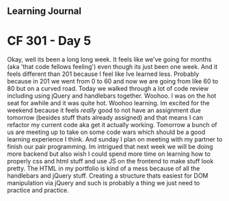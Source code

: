 ## Learning Journal
# CF 301 - Day 5

Okay, well its been a long long week. It feels like we've going for months (aka 'that code fellows feeling') even though its just been one week. And it feels different than 201 because I feel like Ive learned less. Probably because in 201 we went from 0 to 60 and now we are going from like 60 to 80 but on a curved road. Today we walked through a lot of code review including using jQuery and handlebars together. Woohoo. I was on the hot seat for awhile and it was quite hot. Woohoo learning. Im excited for the weekend because it feels *really* good to not have an assignment due tomorrow (besides stuff thats already assigned) and that means I can refactor my current code aka get it actually working. Tomorrow a bunch of us are meeting up to take on some code wars which should be a good learning experience I think. And sunday I plan on meeting with my partner to finish our pair programming. Im intrigued that next week we will be doing more backend but also wish I could spend more time on learning how to properly css and html stuff and use JS on the frontend to make stuff look pretty. The HTML in my portfolio is kind of a mess because of all the handlebars and jQuery stuff. Creating a structure thats easiest for DOM manipulation via jQuery and such is probably a thing we just need to practice and practice. 
